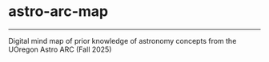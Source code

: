 # astro-arc-map
---
Digital mind map of prior knowledge of astronomy concepts from the UOregon Astro ARC (Fall 2025)